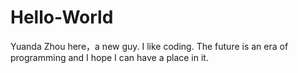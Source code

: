 # Hello-World
<html>
  <head>
  <title>try anything once</title>
  </head>
  <body>
    <div>Yuanda Zhou here，a new guy. I like coding. The future is an era of programming and I hope I can have a place in it.</div>
  </body>
</html>
